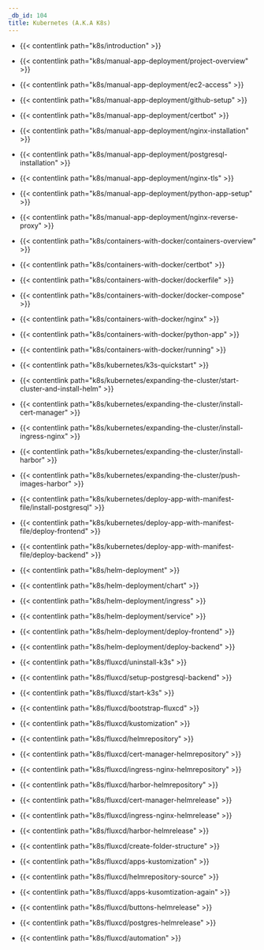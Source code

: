 ```yaml
---
_db_id: 104
title: Kubernetes (A.K.A K8s)
---
```


- {{< contentlink path="k8s/introduction" >}}

- {{< contentlink path="k8s/manual-app-deployment/project-overview" >}}
- {{< contentlink path="k8s/manual-app-deployment/ec2-access" >}}
- {{< contentlink path="k8s/manual-app-deployment/github-setup" >}}
- {{< contentlink path="k8s/manual-app-deployment/certbot" >}}
- {{< contentlink path="k8s/manual-app-deployment/nginx-installation" >}}
- {{< contentlink path="k8s/manual-app-deployment/postgresql-installation" >}}
- {{< contentlink path="k8s/manual-app-deployment/nginx-tls" >}}
- {{< contentlink path="k8s/manual-app-deployment/python-app-setup" >}}
- {{< contentlink path="k8s/manual-app-deployment/nginx-reverse-proxy" >}}

- {{< contentlink path="k8s/containers-with-docker/containers-overview" >}}
- {{< contentlink path="k8s/containers-with-docker/certbot" >}}
- {{< contentlink path="k8s/containers-with-docker/dockerfile" >}}
- {{< contentlink path="k8s/containers-with-docker/docker-compose" >}}
- {{< contentlink path="k8s/containers-with-docker/nginx" >}}
- {{< contentlink path="k8s/containers-with-docker/python-app" >}}
- {{< contentlink path="k8s/containers-with-docker/running" >}}

- {{< contentlink path="k8s/kubernetes/k3s-quickstart" >}}

- {{< contentlink path="k8s/kubernetes/expanding-the-cluster/start-cluster-and-install-helm" >}}
- {{< contentlink path="k8s/kubernetes/expanding-the-cluster/install-cert-manager" >}}
- {{< contentlink path="k8s/kubernetes/expanding-the-cluster/install-ingress-nginx" >}}
- {{< contentlink path="k8s/kubernetes/expanding-the-cluster/install-harbor" >}}
- {{< contentlink path="k8s/kubernetes/expanding-the-cluster/push-images-harbor" >}}

- {{< contentlink path="k8s/kubernetes/deploy-app-with-manifest-file/install-postgresql" >}}
- {{< contentlink path="k8s/kubernetes/deploy-app-with-manifest-file/deploy-frontend" >}}
- {{< contentlink path="k8s/kubernetes/deploy-app-with-manifest-file/deploy-backend" >}}

- {{< contentlink path="k8s/helm-deployment" >}}
- {{< contentlink path="k8s/helm-deployment/chart" >}}
- {{< contentlink path="k8s/helm-deployment/ingress" >}}
- {{< contentlink path="k8s/helm-deployment/service" >}}
- {{< contentlink path="k8s/helm-deployment/deploy-frontend" >}}
- {{< contentlink path="k8s/helm-deployment/deploy-backend" >}}

- {{< contentlink path="k8s/fluxcd/uninstall-k3s" >}}
- {{< contentlink path="k8s/fluxcd/setup-postgresql-backend" >}}
- {{< contentlink path="k8s/fluxcd/start-k3s" >}}
- {{< contentlink path="k8s/fluxcd/bootstrap-fluxcd" >}}
- {{< contentlink path="k8s/fluxcd/kustomization" >}}
- {{< contentlink path="k8s/fluxcd/helmrepository" >}}
- {{< contentlink path="k8s/fluxcd/cert-manager-helmrepository" >}}
- {{< contentlink path="k8s/fluxcd/ingress-nginx-helmrepository" >}}
- {{< contentlink path="k8s/fluxcd/harbor-helmrepository" >}}
- {{< contentlink path="k8s/fluxcd/cert-manager-helmrelease" >}}
- {{< contentlink path="k8s/fluxcd/ingress-nginx-helmrelease" >}}
- {{< contentlink path="k8s/fluxcd/harbor-helmrelease" >}}
- {{< contentlink path="k8s/fluxcd/create-folder-structure" >}}
- {{< contentlink path="k8s/fluxcd/apps-kustomization" >}}
- {{< contentlink path="k8s/fluxcd/helmrepository-source" >}}
- {{< contentlink path="k8s/fluxcd/apps-kusomtization-again" >}}
- {{< contentlink path="k8s/fluxcd/buttons-helmrelease" >}}
- {{< contentlink path="k8s/fluxcd/postgres-helmrelease" >}}
- {{< contentlink path="k8s/fluxcd/automation" >}}